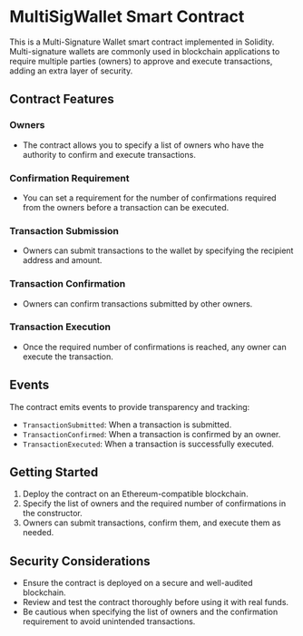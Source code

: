 # MultiSigWallet Smart Contract

This is a Multi-Signature Wallet smart contract implemented in Solidity. Multi-signature wallets are commonly used in blockchain applications to require multiple parties (owners) to approve and execute transactions, adding an extra layer of security.

## Contract Features

### Owners

- The contract allows you to specify a list of owners who have the authority to confirm and execute transactions.

### Confirmation Requirement

- You can set a requirement for the number of confirmations required from the owners before a transaction can be executed.

### Transaction Submission

- Owners can submit transactions to the wallet by specifying the recipient address and amount.

### Transaction Confirmation

- Owners can confirm transactions submitted by other owners.

### Transaction Execution

- Once the required number of confirmations is reached, any owner can execute the transaction.

## Events

The contract emits events to provide transparency and tracking:

- `TransactionSubmitted`: When a transaction is submitted.
- `TransactionConfirmed`: When a transaction is confirmed by an owner.
- `TransactionExecuted`: When a transaction is successfully executed.

## Getting Started

1. Deploy the contract on an Ethereum-compatible blockchain.
2. Specify the list of owners and the required number of confirmations in the constructor.
3. Owners can submit transactions, confirm them, and execute them as needed.

## Security Considerations

- Ensure the contract is deployed on a secure and well-audited blockchain.
- Review and test the contract thoroughly before using it with real funds.
- Be cautious when specifying the list of owners and the confirmation requirement to avoid unintended transactions.

